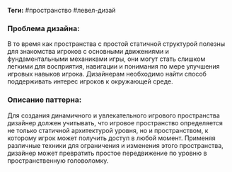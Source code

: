 **Теги:** #пространство #левел-дизай 
### Проблема дизайна:
В то время как пространства с простой статичной структурой полезны для знакомства игроков с основными движениями и фундаментальными механиками игры, они могут стать слишком легкими для восприятия, навигации и понимания по мере улучшения игровых навыков игрока. Дизайнерам необходимо найти способ поддерживать интерес игроков к окружающей среде.
### Описание паттерна:
Для создания динамичного и увлекательного игрового пространства дизайнер должен учитывать, что игровое пространство определяется не только статичной архитектурой уровня, но и пространством, к которому игрок может получить доступ в любой момент. Применяя различные техники для ограничения и изменения этого пространства, дизайнер может превратить простое передвижение по уровню в пространственную головоломку.